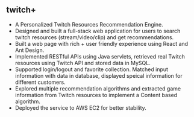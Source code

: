 ## twitch+

* A Personalized Twitch Resources Recommendation Engine.
* Designed and built a full-stack web application for users to search twitch resources (stream/video/clip) and get recommendations.
* Built a web page with rich + user friendly experience using React and Ant Design.
* Implemented RESTful APIs using Java servlets, retrieved real Twitch resources using Twitch API and stored data in MySQL.
* Supported login/logout and favorite collection. Matched input information with data in database, displayed speical information for different customers.
* Explored multiple recommendation algorithms and extracted game information from Twitch resources to implement a Content based algorithm.
* Deployed the service to AWS EC2 for better stability.
